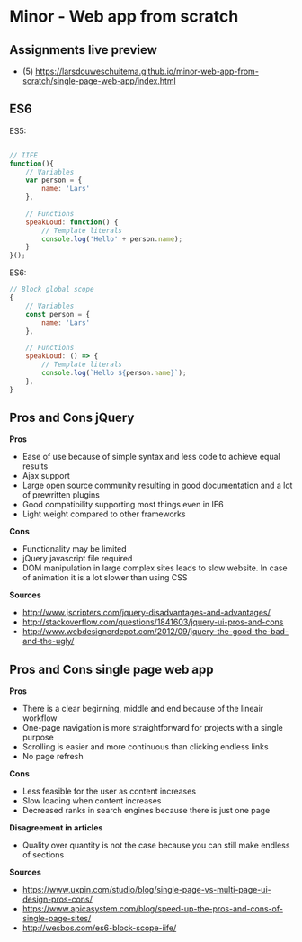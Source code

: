 # Minor - Web app from scratch

## Assignments live preview
* (5) https://larsdouweschuitema.github.io/minor-web-app-from-scratch/single-page-web-app/index.html

## ES6
ES5:
```javascript

// IIFE
function(){
    // Variables
    var person = {
        name: 'Lars'
    },
    
    // Functions
    speakLoud: function() {
        // Template literals
        console.log('Hello' + person.name);
    }
}();
```
ES6:
```javascript
// Block global scope
{
    // Variables
    const person = {
        name: 'Lars'
    },
    
    // Functions
    speakLoud: () => {
        // Template literals
        console.log(`Hello ${person.name}`);
    },
}
```

## Pros and Cons jQuery
**Pros**
* Ease of use because of simple syntax and less code to achieve equal results
* Ajax support
* Large open source community resulting in good documentation and a lot of prewritten plugins
* Good compatibility supporting most things even in IE6
* Light weight compared to other frameworks

**Cons**
* Functionality may be limited
* jQuery javascript file required
* DOM manipulation in large complex sites leads to slow website. In case of animation it is a lot slower than using CSS

**Sources**
* http://www.jscripters.com/jquery-disadvantages-and-advantages/
* http://stackoverflow.com/questions/1841603/jquery-ui-pros-and-cons
* http://www.webdesignerdepot.com/2012/09/jquery-the-good-the-bad-and-the-ugly/

## Pros and Cons single page web app
**Pros**
* There is a clear beginning, middle and end because of the lineair workflow
* One-page navigation is more straightforward for projects with a single purpose
* Scrolling is easier and more continuous than clicking endless links
* No page refresh

**Cons**
* Less feasible for the user as content increases
* Slow loading when content increases
* Decreased ranks in search engines because there is just one page

**Disagreement in articles**
* Quality over quantity is not the case because you can still make endless of sections

**Sources**
* https://www.uxpin.com/studio/blog/single-page-vs-multi-page-ui-design-pros-cons/
* https://www.apicasystem.com/blog/speed-up-the-pros-and-cons-of-single-page-sites/
* http://wesbos.com/es6-block-scope-iife/
